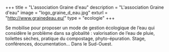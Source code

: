 +++
title = "L'association Graine d'eau"
description = "L'association Graine d'eau"
image = "logo_graine_d_eau.jpg"
exturl = "http://www.grainedeau.eu/"
type = "ecologie"
+++

Se mobilise pour proposer un mode de gestion écologique de l’eau qui considère le problème dans sa globalité : valorisation de l’eau de pluie, toilettes sèches, pratique du compostage, phyto-épuration. Stage, conférences, documentation… Dans le Sud-Ouest.

